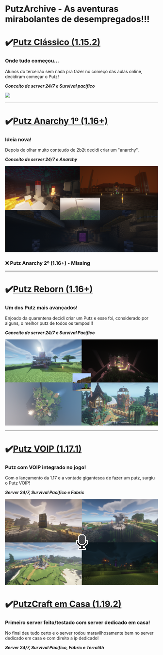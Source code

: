 # PutzArchive - As aventuras mirabolantes de desempregados!!!
  
 # ✔️[Putz Clássico (1.15.2)](https://www.mediafire.com/file/qs7onfl3hd8lzax/PutzCraftClassic.rar/file)
   ### Onde tudo começou...
     
   Alunos do terceirão sem nada pra fazer no começo das aulas online, decidiram começar o Putz!
   
   ***Conceito de server 24/7 e Survival pacifico***
     
   <img src="https://github.com/koidfas/PutzArchive/blob/main/Prints%20Clássico/PutzClassic.png">
    
  ---
  
  # ✔️[Putz Anarchy 1º (1.16+)](https://www.mediafire.com/file/curcbih7ivcpqcj/PutzCraftAnarchy1.rar/file)
   ### Ideia nova!
   
   Depois de olhar muito conteudo de 2b2t decidi criar um "anarchy".
  
   ***Conceito de server 24/7 e Anarchy***
   
   <img src="https://github.com/koidfas/PutzArchive/blob/main/Fotos%20Anarchy/PutzAnarchy.png">
   
 ### ❌ Putz Anarchy 2º (1.16+) - Missing
  
  ---
  
  # ✔️[Putz Reborn (1.16+)](https://www.mediafire.com/file/rhfz1x1mdt7lsfb/PutzCraftReborn.rar/file)
### Um dos Putz mais avançados!

Enjoado da quarentena decidi criar um Putz e esse foi, considerado por alguns, o melhor putz de todos os tempos!!!

***Conceito de server 24/7 e Survival Pacifico***

<img src="https://github.com/koidfas/PutzArchive/blob/main/Prints%20Reborn/PutzCrafrReborn.png">
  
  ---

# ✔️[Putz VOIP (1.17.1)](https://www.mediafire.com/file/1d1gl7djn174cjr/PutzVOIP.rar/file)
### Putz com VOIP integrado no jogo!

Com o lançamento da 1.17 e a vontade gigantesca de fazer um putz, surgiu o Putz VOIP!

***Server 24/7, Survival Pacifico e Fabric***

<img src="https://github.com/koidfas/PutzArchive/blob/main/Prints%20VOID/PutzCraftVoid.png">

# ✔️[PutzCraft em Casa (1.19.2)](https://www.mediafire.com/file/1d1gl7djn174cjr/PutzVOIP.rar/file)
### Primeiro server feito/testado com server dedicado em casa!

No final deu tudo certo e o server rodou maravilhosamente bem no server dedicado em casa e com direito a ip dedicado!

***Server 24/7, Survival Pacifico, Fabric e Terralith***
